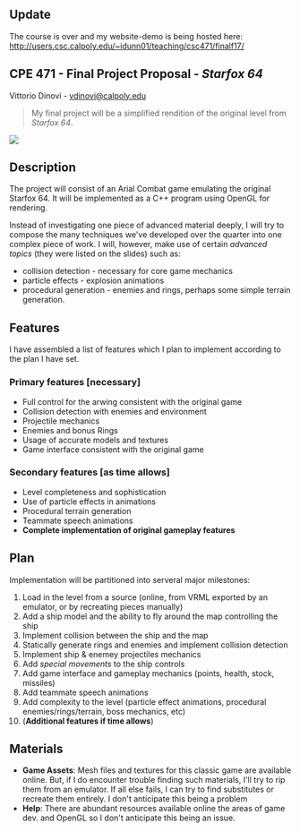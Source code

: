 ## Update
The course is over and my website-demo is being hosted here: http://users.csc.calpoly.edu/~idunn01/teaching/csc471/finalf17/


## CPE 471 - Final Project Proposal - *Starfox 64*
Vittorio Dinovi - vdinovi@calpoly.edu

> My final project will be a simplified rendition of the original level from *Starfox 64*.

![](https://r.mprd.se/media/images/40230-Star_Fox_64_(USA)-21.jpg)
## Description
The project will consist of an Arial Combat game emulating the original Starfox 64. It will be implemented as a C++ program using OpenGL for rendering.

Instead of investigating one piece of advanced material deeply, I will try to compose the many techniques we've developed over the quarter into one complex piece of work.
I will, however, make use of certain *advanced topics* (they were listed on the slides) such as:
* collision detection - necessary for core game mechanics
* particle effects - explosion animations
* procedural generation - enemies and rings, perhaps some simple terrain generation.


## Features
 I have assembled a list of features which I plan to implement according to the plan I have set.
### Primary features [necessary]
* Full control for the arwing consistent with the original game
* Collision detection with enemies and environment
* Projectile mechanics
* Enemies and bonus Rings
* Usage of accurate models and textures
* Game interface consistent with the original game


### Secondary features [as time allows]
* Level completeness and sophistication
* Use of particle effects in animations
* Procedural terrain generation
* Teammate speech animations
* **Complete implementation of original gameplay features**


## Plan
Implementation will be partitioned into serveral major milestones:
1. Load in the level from a source (online, from VRML exported by an emulator, or by recreating pieces manually)
2. Add a ship model and the ability to fly around the map controlling the ship
3. Implement collision between the ship and the map
4. Statically generate rings and enemies and implement collision detection
5. Implement ship & enemey projectiles mechanics
6. Add *special movements* to the ship controls
7. Add game interface and gameplay mechanics (points, health, stock, missiles)
8. Add teammate speech animations
9. Add complexity to the level (particle effect animations, procedural enemies/rings/terrain, boss mechanics, etc)
10. (**Additional features if time allows**)


## Materials
* **Game Assets**: Mesh files and textures for this classic game are available online. But, if I do encounter trouble finding such materials, I'll try to rip them from an emulator. If all else fails, I can try to find substitutes or recreate them entirely. I don't anticipate this being a problem
* **Help**: There are abundant resources available online the areas of game dev. and OpenGL so I don't anticipate this being an issue.

